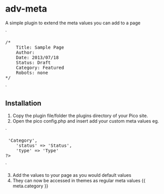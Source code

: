 adv-meta
========

A simple plugin to extend the meta values you can add to a page

`
<pre>
/*
    Title: Sample Page
    Author:
    Date: 2013/07/18
    Status: Draft
    Category: Featured
    Robots: none
*/
</pre>
`

Installation
-------------

1. Copy the plugin file/folder the plugins directory of your Pico site.
2. Open the pico config.php and insert add your custom meta values eg.

`
<pre>
<?php
    $config['adv_meta_values'] = array(
    'category' => 'Category',
    'status' => 'Status',
    'type' => 'Type'
?>
</pre>
`

3. Add the values to your page as you would default values
4. They can now be accessed in themes as regular meta values {{ meta.category }}

